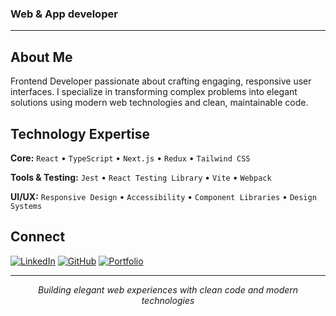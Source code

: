 ### Web & App developer

---

## About Me

Frontend Developer passionate about crafting engaging, responsive user interfaces. I specialize in transforming complex problems into elegant solutions using modern web technologies and clean, maintainable code.

## Technology Expertise

**Core:**
`React` • `TypeScript` • `Next.js` • `Redux` • `Tailwind CSS`

**Tools & Testing:**
`Jest` • `React Testing Library` • `Vite` • `Webpack`

**UI/UX:**
`Responsive Design` • `Accessibility` • `Component Libraries` • `Design Systems`

## Connect

[![LinkedIn](https://img.shields.io/badge/LinkedIn-0077B5?style=flat-square&logo=linkedin&logoColor=white)](https://linkedin.com/in/cristiancandidatu)
[![GitHub](https://img.shields.io/badge/GitHub-100000?style=flat-square&logo=github&logoColor=white)](https://github.com/cristiancandidatu)
[![Portfolio](https://img.shields.io/badge/Portfolio-0A0A0A?style=flat-square&logo=dev.to&logoColor=white)](https://cristiancandidatu.com)

---

<div align="center">
  <i>Building elegant web experiences with clean code and modern technologies</i>
</div>
